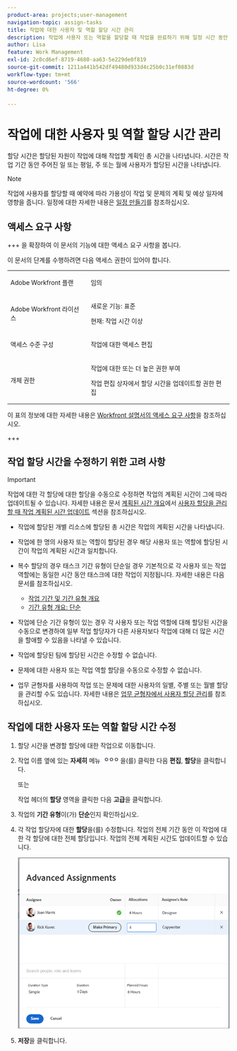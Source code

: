 ```yaml
---
product-area: projects;user-management
navigation-topic: assign-tasks
title: 작업에 대한 사용자 및 역할 할당 시간 관리
description: 작업에 사용자 또는 역할을 할당할 때 작업을 완료하기 위해 일정 시간 동안 작업에 할당됩니다. 작업 기간 유형이 단순인 경우 각 사용자 또는 작업 역할이 작업에 할당될 때 할당되는 시간을 수동으로 수정할 수 있습니다.
author: Lisa
feature: Work Management
exl-id: 2c0cd6ef-8719-4680-aa63-5e229de0f819
source-git-commit: 1211a441b542df49480d933d4c25b0c31ef0883d
workflow-type: tm+mt
source-wordcount: '566'
ht-degree: 0%

---
```


# 작업에 대한 사용자 및 역할 할당 시간 관리

할당 시간은 할당된 자원이 작업에 대해 작업할 계획인 총 시간을 나타냅니다. 시간은 작업 기간 동안 주어진 일 또는 평일, 주 또는 월에 사용자가 할당된 시간을 나타냅니다.

>[!NOTE]
>
>작업에 사용자를 할당할 때 예약에 따라 가용성이 작업 및 문제의 계획 및 예상 일자에 영향을 줍니다. 일정에 대한 자세한 내용은 [일정 만들기](../../../administration-and-setup/set-up-workfront/configure-timesheets-schedules/create-schedules.md)를 참조하십시오.

## 액세스 요구 사항

+++ 을 확장하여 이 문서의 기능에 대한 액세스 요구 사항을 봅니다.

이 문서의 단계를 수행하려면 다음 액세스 권한이 있어야 합니다.

<table style="table-layout:auto"> 
 <col> 
 <col> 
 <tbody> 
  <tr> 
   <td role="rowheader">Adobe Workfront 플랜</td> 
   <td> <p>임의</p> </td> 
  </tr> 
  <tr> 
   <td role="rowheader">Adobe Workfront 라이선스</td> 
   <td> <p>새로운 기능: 표준 </p>
   <p>현재: 작업 시간 이상</p> </td> 
  </tr> 
  <tr> 
   <td role="rowheader">액세스 수준 구성</td> 
   <td> <p>작업에 대한 액세스 편집</p> </td> 
  </tr> 
  <tr> 
   <td role="rowheader">개체 권한</td> 
   <td> <p>작업에 대한 또는 더 높은 권한 부여</p> <p>작업 편집 상자에서 할당 시간을 업데이트할 권한 편집</p> </td> 
  </tr> 
 </tbody> 
</table>

이 표의 정보에 대한 자세한 내용은 [Workfront 설명서의 액세스 요구 사항](/help/quicksilver/administration-and-setup/add-users/access-levels-and-object-permissions/access-level-requirements-in-documentation.md)을 참조하십시오.

+++

## 작업 할당 시간을 수정하기 위한 고려 사항

>[!IMPORTANT]
>
>작업에 대한 각 할당에 대한 할당을 수동으로 수정하면 작업의 계획된 시간이 그에 따라 업데이트될 수 있습니다. 자세한 내용은 문서 [계획된 시간 개요](../../../manage-work/tasks/task-information/planned-hours.md)에서 [사용자 할당을 관리할 때 작업 계획된 시간 업데이트](../../../manage-work/tasks/task-information/planned-hours.md#update) 섹션을 참조하십시오.

* 작업에 할당된 개별 리소스에 할당된 총 시간은 작업의 계획된 시간을 나타냅니다.
* 작업에 한 명의 사용자 또는 역할이 할당된 경우 해당 사용자 또는 역할에 할당된 시간이 작업의 계획된 시간과 일치합니다.
* 복수 할당의 경우 태스크 기간 유형이 단순일 경우 기본적으로 각 사용자 또는 작업 역할에는 동일한 시간 동안 태스크에 대한 작업이 지정됩니다. 자세한 내용은 다음 문서를 참조하십시오.

   * [작업 기간 및 기간 유형 개요](../../../manage-work/tasks/taskdurtn/task-duration-and-duration-type.md)
   * [기간 유형 개요: 단순](../../../manage-work/tasks/taskdurtn/simple-duration-type.md)

* 작업에 단순 기간 유형이 있는 경우 각 사용자 또는 작업 역할에 대해 할당된 시간을 수동으로 변경하여 일부 작업 할당자가 다른 사용자보다 작업에 대해 더 많은 시간을 할애할 수 있음을 나타낼 수 있습니다.
* 작업에 할당된 팀에 할당된 시간은 수정할 수 없습니다.
* 문제에 대한 사용자 또는 작업 역할 할당을 수동으로 수정할 수 없습니다.
* 업무 균형자를 사용하여 작업 또는 문제에 대한 사용자의 일별, 주별 또는 월별 할당을 관리할 수도 있습니다. 자세한 내용은 [업무 균형자에서 사용자 할당 관리](../../../resource-mgmt/workload-balancer/manage-user-allocations-workload-balancer.md)를 참조하십시오.

## 작업에 대한 사용자 또는 역할 할당 시간 수정

1. 할당 시간을 변경할 할당에 대한 작업으로 이동합니다.
1. 작업 이름 옆에 있는 **자세히** 메뉴 ![](assets/qs-more-icon-on-an-object.png)을(를) 클릭한 다음 **편집**, **할당**&#x200B;을 클릭합니다.

   또는

   작업 헤더의 **할당** 영역을 클릭한 다음 **고급**&#x200B;을 클릭합니다.

1. 작업의 **기간 유형**&#x200B;이(가) **단순**&#x200B;인지 확인하십시오.
1. 각 작업 할당자에 대한 **할당**&#x200B;을(를) 수정합니다. 작업의 전체 기간 동안 이 작업에 대한 각 할당에 대한 전체 할당입니다. 작업의 전체 계획된 시간도 업데이트할 수 있습니다.

   ![할당 수정](assets/advanced-assignments-duration-type-allocations.png)

1. **저장**&#x200B;을 클릭합니다.
